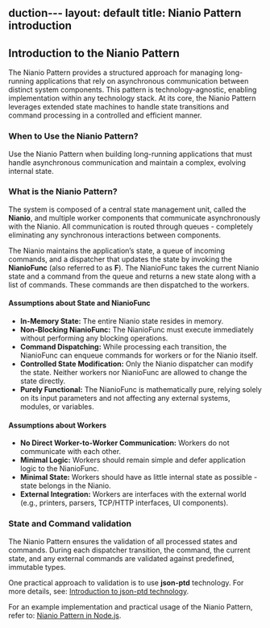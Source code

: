 duction---
layout: default
title: Nianio Pattern introduction
---

## Introduction to the Nianio Pattern

The Nianio Pattern provides a structured approach for managing long-running applications that rely on asynchronous communication between distinct system components. This pattern is technology-agnostic, enabling implementation within any technology stack. At its core, the Nianio Pattern leverages extended state machines to handle state transitions and command processing in a controlled and efficient manner.

### When to Use the Nianio Pattern?

Use the Nianio Pattern when building long-running applications that must handle asynchronous communication and maintain a complex, evolving internal state.

### What is the Nianio Pattern?

The system is composed of a central state management unit, called the **Nianio**, and multiple worker components that communicate asynchronously with the Nianio. All communication is routed through queues - completely eliminating any synchronous interactions between components.

The Nianio maintains the application’s state, a queue of incoming commands, and a dispatcher that updates the state by invoking the **NianioFunc** (also referred to as **F**). The NianioFunc takes the current Nianio state and a command from the queue and returns a new state along with a list of commands. These commands are then dispatched to the workers.

#### Assumptions about State and NianioFunc

- **In-Memory State:** The entire Nianio state resides in memory.
- **Non-Blocking NianioFunc:** The NianioFunc must execute immediately without performing any blocking operations.
- **Command Dispatching:** While processing each transition, the NianioFunc can enqueue commands for workers or for the Nianio itself.
- **Controlled State Modification:** Only the Nianio dispatcher can modify the state. Neither workers nor NianioFunc are allowed to change the state directly.
- **Purely Functional:** The NianioFunc is mathematically pure, relying solely on its input parameters and not affecting any external systems, modules, or variables.

#### Assumptions about Workers

- **No Direct Worker-to-Worker Communication:** Workers do not communicate with each other.
- **Minimal Logic:** Workers should remain simple and defer application logic to the NianioFunc.
- **Minimal State:** Workers should have as little internal state as possible - state belongs in the Nianio.
- **External Integration:** Workers are interfaces with the external world (e.g., printers, parsers, TCP/HTTP interfaces, UI components).

### State and Command validation

The Nianio Pattern ensures the validation of all processed states and commands. During each dispatcher transition, the command, the current state, and any external commands are validated against predefined, immutable types.

One practical approach to validation is to use **json-ptd** technology. For more details, see: [Introduction to json-ptd technology](json-ptd_intro.html).

For an example implementation and practical usage of the Nianio Pattern, refer to: [Nianio Pattern in Node.js](nianio_pattern_in_nodejs.html).
